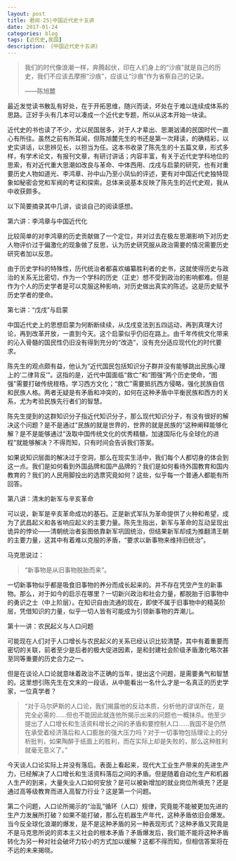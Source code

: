 ```yaml
---
layout: post
title: 君阅·25|中国近代史十五讲
date: 2017-01-24
categories: blog
tags: [近代史,民国]
description: 《中国近代史十五讲》
---
```



<blockquote>
<p>我们的时代像浪潮一样，奔腾起伏，印在人们身上的“沙痕”就是自己的历史，我们不应该去摩擦“沙痕”，应该让“沙痕”作为省察自己的记录。</p>

<p>——陈旭麓</p>
</blockquote>

<p>最近发觉读书散乱有好处，在于开拓思维，随兴而读，坏处在于难以连续成体系的思路。正好手头有几本可以凑成一个近代史专题，所以从这本开始一块读。</p>

<p>近代史的书也读了不少，尤以民国居多，对于人才辈出、思潮汹涌的民国时代一直心有所往。虽然之前有所耳闻，但陈旭麓先生的书还是第一次拜读，的确精彩，以史实讲话，以思辨见长，以担当为任。这本书收录了陈先生的十五篇文章，形式多样，有学术论文，有报刊文章，有研讨讲话；内容丰富，有关于近代史学科地位的思索，有对近代重大思潮如改良与革命、中体西用、戊戌与启蒙的研究，也有对重要历史人物如道光、李鸿章、孙中山乃至小凤仙的评述，更有对中国近代史独特现象如秘密会党和军阀的考证和探索。总体来说基本反映了陈先生的近代史观，我从中收获颇多。</p>

<p>以下简要摘录其中几讲，谈谈自己的阅读感想。</p>

<p>第六讲：李鸿章与中国近代化</p>

<p>比较简单的对李鸿章的历史贡献做了一个定位，并对过去在极左思潮影响下对历史人物评价过于偏激化的现象做了反思，认为历史研究服从政治需要的情况需要历史研究者加以反思。</p>

<p>由于历史学科的特殊性，历代统治者都喜欢编纂胜利者的史书，这就使得历史与政治的关系无比密切，作为一个学科的历史（正史）想不受到政治的影响都难。但是作为个人的历史学者是可以克服这种影响，对历史做出真实的陈述。这是历史赋予历史学者的使命。</p>

<p>第七讲：“戊戌”与启蒙</p>

<p>中国近代史上的思想启蒙为何断断续续，从戊戌变法到五四运动，再到真理大讨论，再到改革开放，一直到今天。这个启蒙似乎仍旧在路上。由千年传统文化带来的沁入骨髓的国民性仍旧没有得到充分的“改造”，没有充分适应现代化的时代要求。</p>

<p>陈先生的观点颇有益，他认为“近代国民包括知识分子群并没有能够跳出民族心理上的‘二律背反’”。这指的是，近代中国面临“救亡”和“图强”两个历史使命，“图强”需要打破传统桎梏，学习西方文化；“救亡”需要抵抗西方侵略，强化民族自信和民族人格。两者无疑是有矛盾和冲突的，如何在这种矛盾中平衡民族和西方的关系，尤为考验民族先行者们的智慧。</p>

<p>陈先生提到的这群知识分子指近代知识分子，那么现代知识分子，有没有很好的解决这个问题？是不是通过”民族的就是世界的，世界的就是民族的“这种阐释能够化解？是不是能够通过“汲取中国传统文化的优秀精髓，加速国际化与全球化的进程”就能够解决？不得而知，只有时间会告诉我们答案。</p>

<p>如果说知识层面的解决过于空洞，那么在现实生活中，我们每个人都切身的体会到这一点。我们是如何看到外国品牌和国产品牌的？我们是如何看待外国教育和国内教育的？我们的人民用脚投出的选票究竟如何？这些，似乎每一个普通人都能有所回答。</p>

<p>第八讲：清末的新军与辛亥革命</p>

<p>可以说，新军是辛亥革命成功的基石。正是新式军队为革命提供了火种和希望，成为了武昌起义和各省响应起义的主要力量。陈先生指出，新军与革命的互动呈现出诡异的悖论——清朝统治者妄图依靠新军巩固统治，但结果新军却成为推翻清王朝的主要力量，这其中有着难以克服的矛盾，“要求以新事物来维持旧统治”。</p>

<p>马克思说过：</p>

<blockquote>
<p>“新事物是从旧事物脱胎而来”。</p>
</blockquote>

<p>一切新事物似乎都是吸食旧事物的养分而成长起来的。并不存在凭空产生的新事物。那么，对于如今的启示在哪里？一切新兴政治和社会力量，都脱胎于旧事物中的勇识之士（中上阶层）。在知识自由流通的现在，即使不属于旧事物中的精英阶层，凭借知识的力量，似乎一切人皆有可能成为引领新事物的弄潮儿。</p>

<p>第十一讲：农民起义与人口问题</p>

<p>可能现在人们对于人口增长与农民起义的关系已经认识比较清楚，其中有着重要而密切的关联，前者至少是后者的极大促进因素，是和封建社会阶级矛盾激化略次甚至同等重要的历史合力之一。</p>

<p>但是在谈论人口论就意味着政治不正确的当年，提出这个问题，是需要勇气和智慧的。这里想引陈先生在文末的一段话，从中能看出一名什么才是一名真正的历史学家，一位真学者？</p>

<blockquote>
<p>“对于马尔萨斯的人口论，我们揭露他的反动本质，分析他的谬误所在，是完全必需的……但也不能因此就连他所揭示出来的问题也一概抹杀。他至少提出了人口增长和生活资料增长之间的矛盾和要控制人口……我国不是仍然在承受着经济落后和人口膨胀的强大压力吗？对于一切事物包括理论上的分析批判，如果陶醉于纸面上的胜利，而在实际上却是失败的，那么这种胜利就毫无意义了。”</p>
</blockquote>

<p>今天谈人口论实际上并没有落后。表面上看起来，现代大工业生产带来的先进生产力，已经解决了人口增长和生活资料落后之间的矛盾。但是随着自动化生产和机器人生产的到来，大量失业人口如何安放？是可以被新增加的就业岗位所填充？还是通过高等级教育而进入高智力行业？这是第一个问题。</p>

<p>第二个问题，人口论所揭示的“治乱”循环（人口）规律，究竟能不能被更加先进的生产力发展所打破？如果不能打破，那么在机器生产年代，这种矛盾依旧会爆发。当今反全球化浪潮的爆发，是不是这种矛盾的另一种表现形式？这种矛盾又究竟是不是马克思所说的资本主义社会的根本矛盾？矛盾爆发后，我们能不能将这种矛盾转化为另一种对社会破坏力较小的方式加以缓解？这都不得而知，但相信答案将在不远的未来揭晓。</p>








